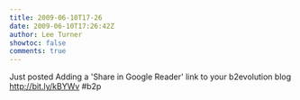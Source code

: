 ```yaml
---
title: 2009-06-10T17-26
date: 2009-06-10T17:26:42Z
author: Lee Turner
showtoc: false
comments: true
---
```


Just posted Adding a 'Share in Google Reader' link to your b2evolution blog http://bit.ly/kBYWv
 #b2p

